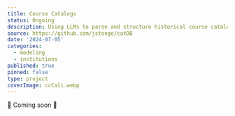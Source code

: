 ```yaml
---
title: Course Catalogs
status: Ongoing
description: Using LLMs to parse and structure historical course catalogs to better understand how academic institutions and societies coevolve.
source: https://github.com/jstonge/catDB
date: '2024-07-05'
categories:
  - modeling
  - institutions
published: true
pinned: false
type: project
coverImage: ccCali.webp
---
```


🚧 Coming soon 🚧